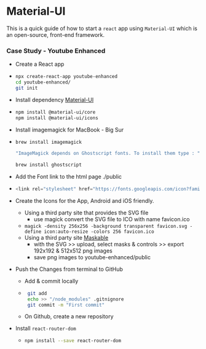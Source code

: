 # Material-UI

This is a quick guide of how to start a `react` app using `Material-UI` which is an open-source, front-end framework.

### Case Study - Youtube Enhanced

  - Create a React app
  -   ```bash
      npx create-react-app youtube-enhanced
      cd youtube-enhanced/
      git init
      ```
  - Install dependency [Material-UI](https://material-ui.com/getting-started/installation/)
  -   ```bash
      npm install @material-ui/core
      npm install @material-ui/icons
      ```
  - Install imagemagick for MacBook - Big Sur 
  -  ```bash
     brew install imagemagick
         
     "ImageMagick depends on Ghostscript fonts. To install them type : "
         
     brew install ghostscript
     ````
  - Add the Font link to the html page ./public
  -  ```javascript
     <link rel="stylesheet" href="https://fonts.googleapis.com/icon?family=Material+Icons" />
     ```
  -   Create the Icons for the App, Android and iOS friendly.
       -  Using a third party site that provides the SVG file
          -  use magick convert the SVG file to ICO with name favicon.ico
         -    `
               magick -density 256x256 -background transparent favicon.svg -define icon:auto-resize -colors 256 favicon.ico
              ` 
       -  Using a third party site [Maskable](https://maskable.app/editor)
          - with the SVG >> upload, select masks & controls >> export 192x192 & 512x512 png images
          - save png images to youtube-enhanced/public

   - Push the Changes from terminal to GitHub
      - Add & commit locally
      - ```bash
         git add
         echo >> "/node_modules" .gitnignore
         git commit -m "First commit"
        ```
      - On Github, create a new repository
   
   - Install `react-router-dom`
      -  ```bash
         npm install --save react-router-dom
         ```